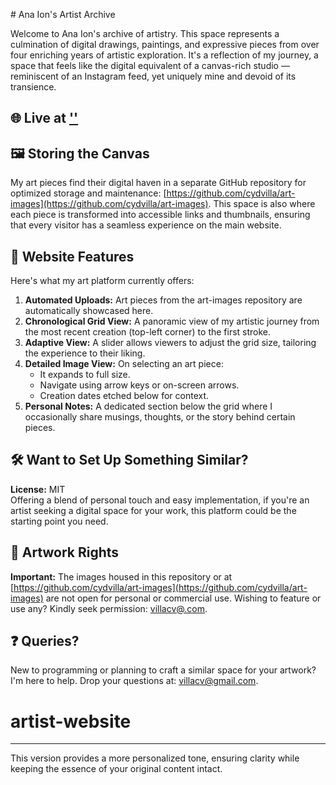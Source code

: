\# Ana Ion's Artist Archive

Welcome to Ana Ion's archive of artistry. This space represents a culmination of digital drawings, paintings, and expressive pieces from over four enriching years of artistic exploration. It's a reflection of my journey, a space that feels like the digital equivalent of a canvas-rich studio — reminiscent of an Instagram feed, yet uniquely mine and devoid of its transience.

## 🌐 Live at ['']('')

## 🖼 Storing the Canvas
My art pieces find their digital haven in a separate GitHub repository for optimized storage and maintenance: [https://github.com/cydvilla/art-images](https://github.com/cydvilla/art-images). This space is also where each piece is transformed into accessible links and thumbnails, ensuring that every visitor has a seamless experience on the main website.

## 🎨 Website Features
Here's what my art platform currently offers:

1. **Automated Uploads:** Art pieces from the art-images repository are automatically showcased here.
2. **Chronological Grid View:** A panoramic view of my artistic journey from the most recent creation (top-left corner) to the first stroke.
3. **Adaptive View:** A slider allows viewers to adjust the grid size, tailoring the experience to their liking.
4. **Detailed Image View:** On selecting an art piece:
   - It expands to full size.
   - Navigate using arrow keys or on-screen arrows.
   - Creation dates etched below for context.
5. **Personal Notes:** A dedicated section below the grid where I occasionally share musings, thoughts, or the story behind certain pieces.

## 🛠 Want to Set Up Something Similar?
**License:** MIT  
Offering a blend of personal touch and easy implementation, if you're an artist seeking a digital space for your work, this platform could be the starting point you need.

## 🎨 Artwork Rights
**Important:** The images housed in this repository or at [https://github.com/cydvilla/art-images](https://github.com/cydvilla/art-images) are not open for personal or commercial use. Wishing to feature or use any? Kindly seek permission: [villacv@.com](mailto:villacv@gmail.com).

## ❓ Queries?
New to programming or planning to craft a similar space for your artwork? I'm here to help. Drop your questions at: [villacv@gmail.com](mailto:villacv@gmail.com.com).

# artist-website
--- 

This version provides a more personalized tone, ensuring clarity while keeping the essence of your original content intact.